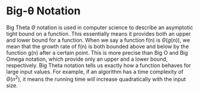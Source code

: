 # Big-θ Notation

Big Theta $\Theta$ notation is used in computer science to describe an asymptotic tight bound on a function. This essentially means it provides both an upper and lower bound for a function. When we say a function f(n) is $\Theta(g(n))$, we mean that the growth rate of f(n) is both bounded above and below by the function g(n) after a certain point. This is more precise than Big O and Big Omega notation, which provide only an upper and a lower bound, respectively. Big Theta notation tells us exactly how a function behaves for large input values. For example, if an algorithm has a time complexity of $\Theta(n^2)$, it means the running time will increase quadratically with the input size.